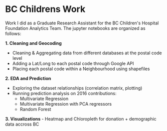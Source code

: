 # BC Childrens Work
Work I did as a Graduate Research Assistant for the BC Children's Hospital Foundation Analytics Team. The jupyter notebooks are organized as follows:

**1. Cleaning and Geocoding**
  - Cleaning & Aggregating data from different databases at the postal code level 
  - Adding a Lat/Long to each postal code through Google API 
  - Placing each postal code within a Neighbourhood using shapefiles 
  
**2. EDA and Prediction** 
   - Exploring the dataset relationships (correlation matrix, plotting) 
   - Running prediction analysis on 2016 contributions: 
      * Multivariate Regression 
      * Multivariate Regression with PCA regressors 
      * Random Forest 
      
**3. Visualizations**
    - Heatmap and Chloropleth for donation + demographic data accross BC 
